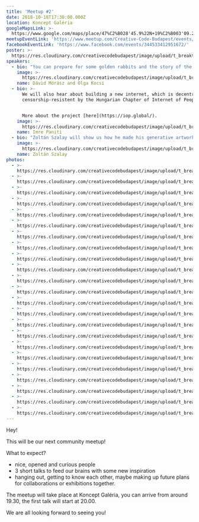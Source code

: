 ```yaml
---
title: 'Meetup #2'
date: 2018-10-18T17:30:00.000Z
location: Koncept Galéria
googleMapsLink: >-
  https://www.google.com/maps/place/47%C2%B028'45.9%22N+19%C2%B003'09.2%22E/@47.479427,19.052546,17z/data=!3m1!4b1!4m5!3m4!1s0x0:0x0!8m2!3d47.479427!4d19.052546
meetupEventLink: 'https://www.meetup.com/Creative-Code-Budapest/events/qnhgzpyxqbjb/'
facebookEventLink: 'https://www.facebook.com/events/344533412951672/'
poster: >-
  https://res.cloudinary.com/creativecodebudapest/image/upload/t_breakthumbnails/v1574805951/cc2/creativecodemeetup_2_kjxomv.jpg
speakers:
  - bio: "You can prepare for some golden rabbits and the story of the VR Lada by Olga Kocsi and Dávid Mórász!  Olga will talk about the art and rabbit part, Dávid about the programming.\r\n\nMore about Olga's work [here](<www.behance.net/nyulga //>) and [here](www.nyulga.com), and about Dávid's [here](www.mcro.de)."
    image: >-
      https://res.cloudinary.com/creativecodebudapest/image/upload/t_breakthumbnails/v1574805972/cc2/moraszdavid_r6vby7.jpg
    name: Dávid Mórász and Olga Kocsi
  - bio: >-
      We will also hear about building a new internet, which is decentralised &
      censorship-resistent by the Hungarian Chapter of Internet of People. 


      More about the project [here](https://iop.global/).
    image: >-
      https://res.cloudinary.com/creativecodebudapest/image/upload/t_breakthumbnails/v1574805977/cc2/internetofpeople_zsmwdy.jpg
    name: Imre Paniti
  - bio: "Zoltán Szalay will show us how he made his generative artworks for the RoboPopX exhibition, so we will see how his visuals developed from the beginning idea/code in Processing until the finished design.\r\n\nFind Zoli's work [here](<ello.co/insgraphizm //>) and [here](www.instagram.com/insgraphizm)."
    image: >-
      https://res.cloudinary.com/creativecodebudapest/image/upload/t_breakthumbnails/v1574805980/cc2/szalayzoli_klvj2j.jpg
    name: Zoltán Szalay
photos:
  - >-
    https://res.cloudinary.com/creativecodebudapest/image/upload/t_breakthumbnails/v1574808107/cc2/DSC03395_p5r5in.jpg
  - >-
    https://res.cloudinary.com/creativecodebudapest/image/upload/t_breakthumbnails/v1574808105/cc2/DSC03391_irq8gv.jpg
  - >-
    https://res.cloudinary.com/creativecodebudapest/image/upload/t_breakthumbnails/v1574808103/cc2/DSC03389_wkyigv.jpg
  - >-
    https://res.cloudinary.com/creativecodebudapest/image/upload/t_breakthumbnails/v1574808103/cc2/DSC03375_dod3ke.jpg
  - >-
    https://res.cloudinary.com/creativecodebudapest/image/upload/t_breakthumbnails/v1574808103/cc2/DSC03372_oflqyb.jpg
  - >-
    https://res.cloudinary.com/creativecodebudapest/image/upload/t_breakthumbnails/v1574808101/cc2/DSC03366_mfmdy4.jpg
  - >-
    https://res.cloudinary.com/creativecodebudapest/image/upload/t_breakthumbnails/v1574808100/cc2/DSC03377_dvlfdu.jpg
  - >-
    https://res.cloudinary.com/creativecodebudapest/image/upload/t_breakthumbnails/v1574808100/cc2/DSC03374_rbul27.jpg
  - >-
    https://res.cloudinary.com/creativecodebudapest/image/upload/t_breakthumbnails/v1574808096/cc2/DSC03362_uifbpa.jpg
  - >-
    https://res.cloudinary.com/creativecodebudapest/image/upload/t_breakthumbnails/v1574808088/cc2/DSC03352_kyhqra.jpg
  - >-
    https://res.cloudinary.com/creativecodebudapest/image/upload/t_breakthumbnails/v1574808086/cc2/DSC03357_vi5amr.jpg
  - >-
    https://res.cloudinary.com/creativecodebudapest/image/upload/t_breakthumbnails/v1574808085/cc2/DSC03338_wyggjk.jpg
  - >-
    https://res.cloudinary.com/creativecodebudapest/image/upload/t_breakthumbnails/v1574808079/cc2/DSC03354_roqhiy.jpg
  - >-
    https://res.cloudinary.com/creativecodebudapest/image/upload/t_breakthumbnails/v1574808076/cc2/DSC03402_qvzife.jpg
  - >-
    https://res.cloudinary.com/creativecodebudapest/image/upload/t_breakthumbnails/v1574808076/cc2/DSC03337_zhslof.jpg
  - >-
    https://res.cloudinary.com/creativecodebudapest/image/upload/t_breakthumbnails/v1574808071/cc2/DSC03334_ejcrwe.jpg
  - >-
    https://res.cloudinary.com/creativecodebudapest/image/upload/t_breakthumbnails/v1574808067/cc2/DSC03346_zxyhrk.jpg
  - >-
    https://res.cloudinary.com/creativecodebudapest/image/upload/t_breakthumbnails/v1574808064/cc2/DSC03336_m2pos7.jpg
  - >-
    https://res.cloudinary.com/creativecodebudapest/image/upload/t_breakthumbnails/v1574808060/cc2/DSC03341_tgp4de.jpg
  - >-
    https://res.cloudinary.com/creativecodebudapest/image/upload/t_breakthumbnails/v1574808053/cc2/DSC03325_f7upgo.jpg
  - >-
    https://res.cloudinary.com/creativecodebudapest/image/upload/t_breakthumbnails/v1574808052/cc2/DSC03331_dhpvcq.jpg
  - >-
    https://res.cloudinary.com/creativecodebudapest/image/upload/t_breakthumbnails/v1574808049/cc2/DSC03399_dbxkno.jpg
  - >-
    https://res.cloudinary.com/creativecodebudapest/image/upload/t_breakthumbnails/v1574808043/cc2/DSC03398_k13c4g.jpg
---
```

Hey!

This will be our next community meetup!

What to expect?

* nice, opened and curious people
* 3 short talks to feed our brains with some new inspiration
* hanging out, getting to know each other, maybe making up future plans for collaborations or exhibitions together.

The meetup will take place at Koncept Galéria, you can arrive from around 19.30, the first talk will start at 20.00.

We are all looking forward to seeing you!
